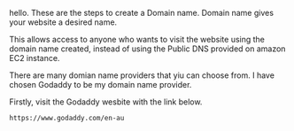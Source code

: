 hello. 
These are the steps to create a Domain name. 
Domain name gives your website a desired name.

This allows access to anyone who wants to visit the website
using the domain name created, instead of using the Public DNS
provided on amazon EC2 instance.

There are many domian name providers that yiu can choose from.
I have chosen Godaddy to be my domain name provider.

Firstly, visit the Godaddy wesbite with the link below.
```
https://www.godaddy.com/en-au
```
